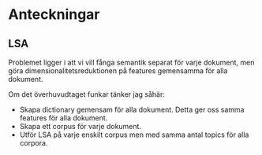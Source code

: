 # Anteckningar

## LSA

Problemet ligger i att vi vill fånga semantik separat för varje dokument, men göra dimensionalitetsreduktionen på 
features gemensamma för alla dokument.

Om det överhuvudtaget funkar tänker jag såhär:

- Skapa dictionary gemensam för alla dokument. Detta ger oss samma features för alla dokument.
- Skapa ett corpus för varje dokument.
- Utför LSA på varje enskilt corpus men med samma antal topics för alla corpora.